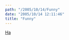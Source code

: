 ```yaml
---
path: "/2005/10/14/Funny" 
date: "2005/10/14 12:11:46" 
title: "Funny" 
---
```

<a href="http://oblivio.com/archives/05101301.html">Ha</a>